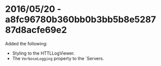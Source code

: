 # 2016/05/20 - a8fc96780b360bb0b3bb5b8e528787d8acfe69e2
Added the following:
* Styling to the HTTLLogViewer.
* The `VerboseLogging` property to the `Servers.
